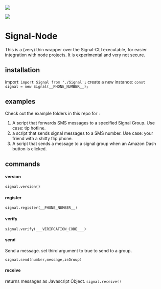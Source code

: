 ![](https://travis-ci.org/datesss/Signal-Node.svg?branch=master)

![](../master/readme.jpg)

# Signal-Node
This is a (very) thin wrapper over the Signal-CLI executable, for easier integration with node projects. It is experimental and very not secure.

## installation
import:
`import Signal from './Signal';`
create a new instance:
`const signal = new Signal(__PHONE_NUMBER__);`

## examples
Check out the example folders in this repo for :
1. A script that forwards SMS messages to a specified Signal Group. Use case: tip hotline.
2. a script that sends signal messages to a SMS number. Use case: your friend with a shitty flip phone.
3. A script that sends a message to a signal group when an Amazon Dash button is clicked.

## commands

#### version
`signal.version()`
#### register
`signal.register(__PHONE_NUMBER__)`
#### verify
`signal.verify(___VERIFCATION_CODE___)`
#### send
Send a message. set third argument to true to send to a group.

`signal.send(number,message,isGroup)`
#### receive
returns messages as Javascript Object.
`signal.receive()`
